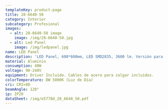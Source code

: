 ```yaml
---
templateKey: product-page
title: 28-6640-50
category: Interior
subcategory: Profesional
images:
  - alt: 28-6640-50 image
    image: /img/28-6640-50.jpg
  - alt: Led Panel
    image: /img/ledpanel.jpg
name: LED Panel
description: 'LED Panel, 600*600mm, LED SMD2835, 3600 lm. Versión para suspender.'
material: Aluminio
consumption: 40W
voltage: 90-240V
equipment: Driver Incluido. Cables de acero para colgar incluidos.
colorTemperature: DW 5000K (Luz de Día)
cri: CRI>80
beamAngle: 120°
ip: IP20
dataSheet: /img/e5778d_28_6640_50.pdf
---
```


